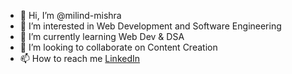 - 👋 Hi, I’m @milind-mishra
- 👀 I’m interested in Web Development and Software Engineering
- 🌱 I’m currently learning Web Dev & DSA
- 💞️ I’m looking to collaborate on Content Creation
- 📫 How to reach me [LinkedIn](https://linkedin.com/in/milind--mishra)

<!---
milind-mishra/milind-mishra is a ✨ special ✨ repository because its `README.md` (this file) appears on your GitHub profile.
You can click the Preview link to take a look at your changes.
--->
